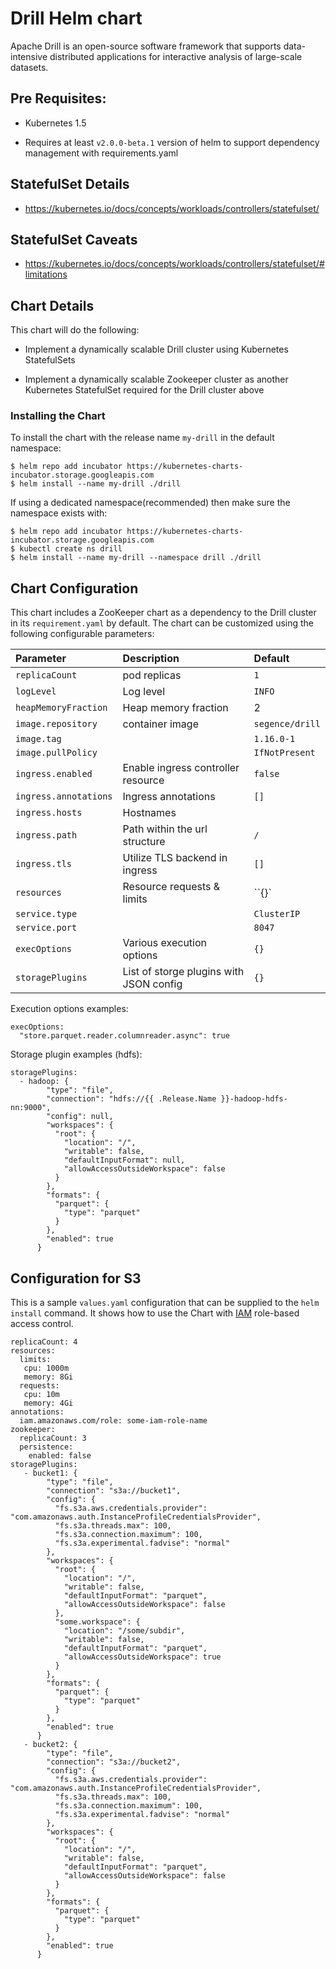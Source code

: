 Drill Helm chart
================

Apache Drill is an open-source software framework that supports data-intensive distributed applications for interactive analysis of large-scale datasets.

## Pre Requisites:

* Kubernetes 1.5

* Requires at least `v2.0.0-beta.1` version of helm to support
  dependency management with requirements.yaml

## StatefulSet Details

* https://kubernetes.io/docs/concepts/workloads/controllers/statefulset/

## StatefulSet Caveats

* https://kubernetes.io/docs/concepts/workloads/controllers/statefulset/#limitations

## Chart Details

This chart will do the following:

* Implement a dynamically scalable Drill cluster using Kubernetes StatefulSets

* Implement a dynamically scalable Zookeeper cluster as another Kubernetes StatefulSet required for the Drill cluster above

### Installing the Chart

To install the chart with the release name `my-drill` in the default
namespace:

```
$ helm repo add incubator https://kubernetes-charts-incubator.storage.googleapis.com
$ helm install --name my-drill ./drill
```

If using a dedicated namespace(recommended) then make sure the namespace
exists with:

```
$ helm repo add incubator https://kubernetes-charts-incubator.storage.googleapis.com
$ kubectl create ns drill
$ helm install --name my-drill --namespace drill ./drill
```

## Chart Configuration

This chart includes a ZooKeeper chart as a dependency to the Drill
cluster in its `requirement.yaml` by default. The chart can be customized using the
following configurable parameters:

| Parameter               | Description                                           | Default                     |
| :---------------------- |:------------------------------------------------------| :---------------------------|
| `replicaCount`          | pod replicas                                          | `1`                         |
| `logLevel`              | Log level                                             | `INFO`                      |
| `heapMemoryFraction`    | Heap memory fraction                                  | 2                           |
| `image.repository`      | container image                                       | `segence/drill`             |
| `image.tag`             |                                                       | `1.16.0-1`                  |
| `image.pullPolicy`      |                                                       | `IfNotPresent`              |
| `ingress.enabled`       | Enable ingress controller resource                    | `false`                     |
| `ingress.annotations`   | Ingress annotations                                   | `[]`                        |
| `ingress.hosts`         | Hostnames                                             |                             |
| `ingress.path`          | Path within the url structure                         | `/`                         |
| `ingress.tls`           | Utilize TLS backend in ingress                        | `[]`                        |
| `resources`             | Resource requests & limits                            | ``{}`                       |
| `service.type`          |                                                       | `ClusterIP`                 |
| `service.port`          |                                                       | `8047`                      |
| `execOptions`           | Various execution options                             | `{}`                        |
| `storagePlugins`        | List of storge plugins with JSON config               | `{}`                        |

Execution options examples:
```
execOptions:
  "store.parquet.reader.columnreader.async": true
```

Storage plugin examples (hdfs):
```
storagePlugins:
  - hadoop: {
        "type": "file",
        "connection": "hdfs://{{ .Release.Name }}-hadoop-hdfs-nn:9000",
        "config": null,
        "workspaces": {
          "root": {
            "location": "/",
            "writable": false,
            "defaultInputFormat": null,
            "allowAccessOutsideWorkspace": false
          }
        },
        "formats": {
          "parquet": {
            "type": "parquet"
          }
        },
        "enabled": true
      }
```

## Configuration for S3

This is a sample `values.yaml` configuration that can be supplied to the `helm install` command.
It shows how to use the Chart with [IAM]() role-based access control.

```
replicaCount: 4
resources:
  limits:
   cpu: 1000m
   memory: 8Gi
  requests:
   cpu: 10m
   memory: 4Gi
annotations:
  iam.amazonaws.com/role: some-iam-role-name
zookeeper:
  replicaCount: 3
  persistence:
    enabled: false
storagePlugins:
   - bucket1: {
        "type": "file",
        "connection": "s3a://bucket1",
        "config": {
          "fs.s3a.aws.credentials.provider": "com.amazonaws.auth.InstanceProfileCredentialsProvider",
          "fs.s3a.threads.max": 100,
          "fs.s3a.connection.maximum": 100,
          "fs.s3a.experimental.fadvise": "normal"
        },
        "workspaces": {
          "root": {
            "location": "/",
            "writable": false,
            "defaultInputFormat": "parquet",
            "allowAccessOutsideWorkspace": false
          },
          "some.workspace": {
            "location": "/some/subdir",
            "writable": false,
            "defaultInputFormat": "parquet",
            "allowAccessOutsideWorkspace": true
          }
        },
        "formats": {
          "parquet": {
            "type": "parquet"
          }
        },
        "enabled": true
      }
   - bucket2: {
        "type": "file",
        "connection": "s3a://bucket2",
        "config": {
          "fs.s3a.aws.credentials.provider": "com.amazonaws.auth.InstanceProfileCredentialsProvider",
          "fs.s3a.threads.max": 100,
          "fs.s3a.connection.maximum": 100,
          "fs.s3a.experimental.fadvise": "normal"
        },
        "workspaces": {
          "root": {
            "location": "/",
            "writable": false,
            "defaultInputFormat": "parquet",
            "allowAccessOutsideWorkspace": false
          }
        },
        "formats": {
          "parquet": {
            "type": "parquet"
          }
        },
        "enabled": true
      }
```
